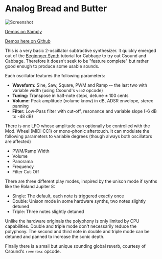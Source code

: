 Analog Bread and Butter
=======================

<img src="Screenshots/PWM%20Pad%20(Default%20Sound).png?raw=true" alt="Screenshot">

[Demos on Samply](https://samply.app/p/jM1I6JruowcWRwDIbZ3r)

[Demos here on Github](Demos/)

This is a very basic 2-oscillator subtractive synthesizer. It quickly emerged out
of the [Beginnger Synth](https://cabbageaudio.com/docs/beginner_synth/) tutorial
for Cabbage to try out Csound and Cabbage. Therefore it doesn't seek to be "feature
complete" but rather good enough to produce some usable sounds.

Each oscillator features the following parameters:

 * __Waveform:__ Sine, Saw, Square, PWM and Ramp -- the last two with variable width (using Csound's `vco2` opcode)
 * __Tuning:__ Transpose in half-note steps, detune ± 100 cents
 * __Volume:__ Peak amplitude (volume know) in dB, ADSR envelope, stereo panning
 * __Filter:__ Low-Pass filter with cut-off, resonance and variable slope (-6 dB to -48 dB)

There is one LFO whose amplitude can optionally be controlled with the Mod. Wheel
(MIDI CC1) or mono-phonic aftertouch. It can modulate the following parameters
to variable degrees (though always both oscillators are affected)

 * PWM/Ramp Width
 * Volume
 * Panorama
 * Frequency
 * Filter Cut-Off

There are three different play modes, inspired by the unison mode if synths like
the Roland Jupiter 8:

 * Single: The default, each note is triggered exactly once
 * Double: Unison mode in some hardware synths, two notes slightly detuned
 * Triple: Three notes slightly detuned

Unlike the hardware originals the polyphony is only limited by CPU capabilities.
Double and triple mode don't necessarily reduce the polyphony. The second and
third note in double and triple mode can be detuned and panned to increase the
sonic depth.

Finally there is a small but unique sounding global reverb, courtesy of Csound's
`reverbsc` opcode.
